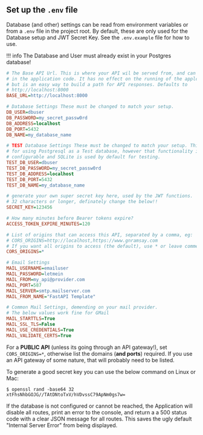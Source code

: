 ## Set up the `.env` file

Database (and other) settings can be read from environment variables or from a
`.env` file in the project root. By default, these are only used for the
Database setup and JWT Secret Key. See the `.env.example` file for how to use.

!!! info
    The Database and User must already exist in your Postgres database!

```ini
# The Base API Url. This is where your API wil be served from, and can be read
# in the application code. It has no effect on the running of the applciation
# but is an easy way to build a path for API responses. Defaults to
# http://localhost:8000
BASE_URL=http://localhost:8000

# Database Settings These must be changed to match your setup.
DB_USER=dbuser
DB_PASSWORD=my_secret_passw0rd
DB_ADDRESS=localhost
DB_PORT=5432
DB_NAME=my_database_name

# TEST Database Settings These must be changed to match your setup. This is only
# for using Postgresql as a Test database, however that functionality is not yet
# configurable and SQLite is used by default for testing.
TEST_DB_USER=dbuser
TEST_DB_PASSWORD=my_secret_passw0rd
TEST_DB_ADDRESS=localhost
TEST_DB_PORT=5432
TEST_DB_NAME=my_database_name

# generate your own super secret key here, used by the JWT functions.
# 32 characters or longer, definately change the below!!
SECRET_KEY=123456

# How many minutes before Bearer tokens expire?
ACCESS_TOKEN_EXPIRE_MINUTES=120

# List of origins that can access this API, separated by a comma, eg:
# CORS_ORIGINS=http://localhost,https://www.gnramsay.com
# If you want all origins to access (the default), use * or leave commented:
CORS_ORIGINS=*

# Email Settings
MAIL_USERNAME=emailuser
MAIL_PASSWORD=letmein
MAIL_FROM=my_api@provider.com
MAIL_PORT=587
MAIL_SERVER=smtp.mailserver.com
MAIL_FROM_NAME="FastAPI Template"

# Common Mail Settings, demending on your mail provider.
# The below values work fine for GMail
MAIL_STARTTLS=True
MAIL_SSL_TLS=False
MAIL_USE_CREDENTIALS=True
MAIL_VALIDATE_CERTS=True
```

For a **PUBLIC API** (unless its going through an API gateway!), set
`CORS_ORIGINS=*`, otherwise list the domains (**and ports**) required. If you
use an API gateway of some nature, that will probably need to be listed.

To generate a good secret key you can use the below command on Linux or Mac:

```console
$ openssl rand -base64 32
xtFhsNhbGOJG//TAtDNtoTxV/hVDvssC79ApNm0gs7w=

```

If the database is not configured or cannot be reached, the Application will
disable all routes, print an error to the console, and return a a 500 status
code with a clear JSON message for all routes. This saves the ugly default
"Internal Server Error" from being displayed.
